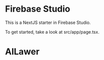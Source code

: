# Firebase Studio

This is a NextJS starter in Firebase Studio.

To get started, take a look at src/app/page.tsx.
# AILawer
